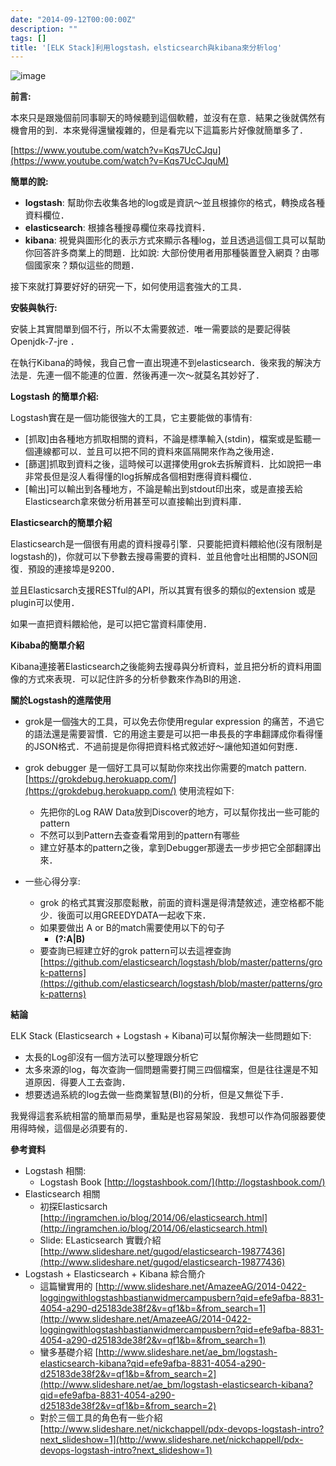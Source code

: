 ```yaml
---
date: "2014-09-12T00:00:00Z"
description: ""
tags: []
title: '[ELK Stack]利用logstash，elsticsearch與kibana來分析log'
---
```



![image](../images/2014/file-logstash-es-kibana.png)

**前言:**

本來只是跟幾個前同事聊天的時候聽到這個軟體，並沒有在意．結果之後就偶然有機會用的到．本來覺得還蠻複雜的，但是看完以下這篇影片好像就簡單多了．

[https://www.youtube.com/watch?v=Kqs7UcCJqu](https://www.youtube.com/watch?v=Kqs7UcCJquM)

**簡單的說:**

- **logstash**: 幫助你去收集各地的log或是資訊～並且根據你的格式，轉換成各種資料欄位．
- **elasticsearch**: 根據各種搜尋欄位來尋找資料．
- **kibana**: 視覺與圖形化的表示方式來顯示各種log，並且透過這個工具可以幫助你回答許多商業上的問題．比如說: 大部份使用者用那種裝置登入網頁？由哪個國家來？類似這些的問題．


接下來就打算要好好的研究一下，如何使用這套強大的工具．

<!--more-->

**安裝與執行:**

安裝上其實間單到個不行，所以不太需要敘述．唯一需要談的是要記得裝 Openjdk-7-jre ．

在執行Kibana的時候，我自己會一直出現連不到elasticsearch．後來我的解決方法是．先連一個不能連的位置．然後再連一次～就莫名其妙好了．


**Logstash 的簡單介紹:**

Logstash實在是一個功能很強大的工具，它主要能做的事情有:

- [抓取]由各種地方抓取相關的資料，不論是標準輸入(stdin)，檔案或是監聽一個連線都可以．並且可以把不同的資料來區隔開來作為之後用途．
- [篩選]抓取到資料之後，這時候可以選擇使用grok去拆解資料．比如說把一串非常長但是沒人看得懂的log拆解成各個相對應得資料欄位．
- [輸出]可以輸出到各種地方，不論是輸出到stdout印出來，或是直接丟給Elasticsearch拿來做分析用甚至可以直接輸出到資料庫．


**Elasticsearch的簡單介紹**

Elasticsearch是一個很有用處的資料搜尋引擎．只要能把資料餵給他(沒有限制是logstash的)，你就可以下參數去搜尋需要的資料．並且他會吐出相關的JSON回復．預設的連接埠是9200．

並且Elasticsarch支援RESTful的API，所以其實有很多的類似的extension 或是 plugin可以使用．

如果一直把資料餵給他，是可以把它當資料庫使用．

**Kibaba的簡單介紹**

Kibana連接著Elasticsearch之後能夠去搜尋與分析資料，並且把分析的資料用圖像的方式來表現．可以記住許多的分析參數來作為BI的用途．


**關於Logstash的進階使用**

- grok是一個強大的工具，可以免去你使用regular expression 的痛苦，不過它的語法還是需要習慣．它的用途主要是可以把一串長長的字串翻譯成你看得懂的JSON格式．不過前提是你得把資料格式敘述好～讓他知道如何對應．
- grok debugger 是一個好工具可以幫助你來找出你需要的match pattern. [https://grokdebug.herokuapp.com/](https://grokdebug.herokuapp.com/) 使用流程如下:
    - 先把你的Log RAW Data放到Discover的地方，可以幫你找出一些可能的pattern
    - 不然可以到Pattern去查查看常用到的pattern有哪些
    - 建立好基本的pattern之後，拿到Debugger那邊去一步步把它全部翻譯出來．
    
- 一些心得分享:
    - grok 的格式其實沒那麼鬆散，前面的資料還是得清楚敘述，連空格都不能少．後面可以用GREEDYDATA一起收下來．
    - 如果要做出 A or B的match需要使用以下的句子
        - **(?:A|B)**    
    - 要查詢已經建立好的grok pattern可以去這裡查詢 [https://github.com/elasticsearch/logstash/blob/master/patterns/grok-patterns](https://github.com/elasticsearch/logstash/blob/master/patterns/grok-patterns)
      

**結論**

ELK Stack (Elasticsearch + Logstash + Kibana)可以幫你解決一些問題如下:

- 太長的Log卻沒有一個方法可以整理跟分析它
- 太多來源的log，每次查詢一個問題需要打開三四個檔案，但是往往還是不知道原因．得要人工去查詢．
- 想要透過系統的log去做一些商業智慧(BI)的分析，但是又無從下手．

我覺得這套系統相當的簡單而易學，重點是也容易架設．我想可以作為伺服器要使用得時候，這個是必須要有的．


**參考資料**

- Logstash 相關:
    - Logstash Book [http://logstashbook.com/](http://logstashbook.com/) 
- Elasticsearch 相關
    - 初探Elasticsarch [http://ingramchen.io/blog/2014/06/elasticsearch.html](http://ingramchen.io/blog/2014/06/elasticsearch.html)
    - Slide: ELasticsearch 實戰介紹 [http://www.slideshare.net/gugod/elasticsearch-19877436](http://www.slideshare.net/gugod/elasticsearch-19877436)
- Logstash + Elasticsearch + Kibana 綜合簡介
    - 這篇蠻實用的 [http://www.slideshare.net/AmazeeAG/2014-0422-loggingwithlogstashbastianwidmercampusbern?qid=efe9afba-8831-4054-a290-d25183de38f2&v=qf1&b=&from_search=1](http://www.slideshare.net/AmazeeAG/2014-0422-loggingwithlogstashbastianwidmercampusbern?qid=efe9afba-8831-4054-a290-d25183de38f2&v=qf1&b=&from_search=1)
    - 蠻多基礎介紹 [http://www.slideshare.net/ae_bm/logstash-elasticsearch-kibana?qid=efe9afba-8831-4054-a290-d25183de38f2&v=qf1&b=&from_search=2](http://www.slideshare.net/ae_bm/logstash-elasticsearch-kibana?qid=efe9afba-8831-4054-a290-d25183de38f2&v=qf1&b=&from_search=2)
    - 對於三個工具的角色有一些介紹 [http://www.slideshare.net/nickchappell/pdx-devops-logstash-intro?next_slideshow=1](http://www.slideshare.net/nickchappell/pdx-devops-logstash-intro?next_slideshow=1)
    
    
    
